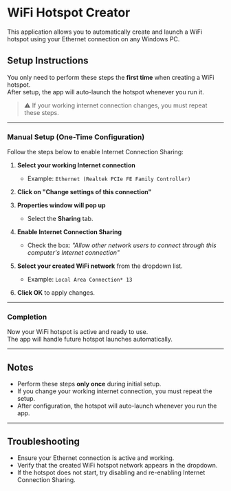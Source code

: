 # WiFi Hotspot Creator

This application allows you to automatically create and launch a WiFi hotspot using your Ethernet connection on any Windows PC.

## Setup Instructions

You only need to perform these steps the **first time** when creating a WiFi hotspot.  
After setup, the app will auto-launch the hotspot whenever you run it.

> ⚠️ If your working internet connection changes, you must repeat these steps.

---

### Manual Setup (One-Time Configuration)

Follow the steps below to enable Internet Connection Sharing:

1. **Select your working Internet connection**  
   - Example: `Ethernet (Realtek PCIe FE Family Controller)`

2. **Click on "Change settings of this connection"**

3. **Properties window will pop up**  
   - Select the **Sharing** tab.

4. **Enable Internet Connection Sharing**  
   - Check the box: *"Allow other network users to connect through this computer's Internet connection"*

5. **Select your created WiFi network** from the dropdown list.  
   - Example: `Local Area Connection* 13`

6. **Click OK** to apply changes.

---

### Completion

Now your WiFi hotspot is active and ready to use.  
The app will handle future hotspot launches automatically.

---

## Notes

- Perform these steps **only once** during initial setup.  
- If you change your working internet connection, you must repeat the setup.  
- After configuration, the hotspot will auto-launch whenever you run the app.

---

## Troubleshooting

- Ensure your Ethernet connection is active and working.  
- Verify that the created WiFi hotspot network appears in the dropdown.  
- If the hotspot does not start, try disabling and re-enabling Internet Connection Sharing.
